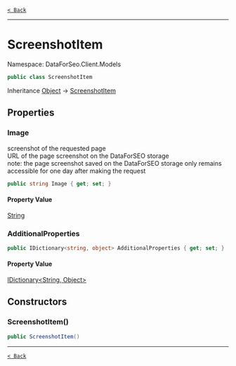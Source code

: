 [`< Back`](./)

---

# ScreenshotItem

Namespace: DataForSeo.Client.Models

```csharp
public class ScreenshotItem
```

Inheritance [Object](https://docs.microsoft.com/en-us/dotnet/api/system.object) → [ScreenshotItem](./dataforseo.client.models.screenshotitem)

## Properties

### **Image**

screenshot of the requested page
 <br>URL of the page screenshot on the DataForSEO storage
 <br>note: the page screenshot saved on the DataForSEO storage only remains accessible for one day after making the request

```csharp
public string Image { get; set; }
```

#### Property Value

[String](https://docs.microsoft.com/en-us/dotnet/api/system.string)<br>

### **AdditionalProperties**

```csharp
public IDictionary<string, object> AdditionalProperties { get; set; }
```

#### Property Value

[IDictionary&lt;String, Object&gt;](https://docs.microsoft.com/en-us/dotnet/api/system.collections.generic.idictionary-2)<br>

## Constructors

### **ScreenshotItem()**

```csharp
public ScreenshotItem()
```

---

[`< Back`](./)
